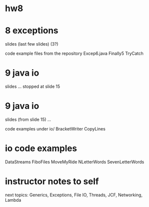
# hw8

# 8 exceptions

slides (last few slides) (3?)

code example files from the repository
Excep6.java
Finally5
TryCatch


# 9 java io

slides
...
stopped at slide 15



# 9 java io

slides (from slide 15)
...


code examples under io/
BracketWriter
CopyLines

# io code examples

DataStreams
FiboFiles
MoveMyRide
NLetterWords
SevenLetterWords






# instructor notes to self
next topics: Generics, Exceptions, File IO, Threads, JCF, Networking, Lambda
